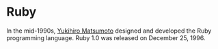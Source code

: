 # Ruby

In the mid-1990s, [Yukihiro Matsumoto](https://en.wikipedia.org/wiki/Yukihiro_Matsumoto) designed and developed the Ruby programming language. Ruby 1.0 was released on December 25, 1996.
